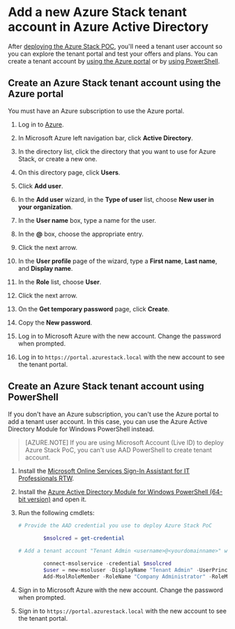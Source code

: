 <properties
    pageTitle="Add a new Azure Stack tenant account in Azure Active Directory | Microsoft Azure"
    description="After deploying Microsoft Azure Stack POC, you’ll need to create at least one tenant user account so you can explore the tenant portal."
    services="azure-stack"
    documentationCenter=""
    authors="ErikjeMS"
    manager="byronr"
    editor=""/>

<tags
    ms.service="azure-stack"
    ms.workload="na"
    ms.tgt_pltfrm="na"
    ms.devlang="na"
    ms.topic="article"
    ms.date="09/26/2016"
    ms.author="erikje"/>

# <a name="add-a-new-azure-stack-tenant-account-in-azure-active-directory"></a>Add a new Azure Stack tenant account in Azure Active Directory

After [deploying the Azure Stack POC](azure-stack-run-powershell-script.md), you'll need a tenant user account so you can explore the tenant portal and test your offers and plans. You can create a tenant account by [using the Azure portal](#create-an-azure-stack-tenant-account-using-the-azure-portal) or by [using PowerShell](#create-an-azure-stack-tenant-account-using-powershell).

## <a name="create-an-azure-stack-tenant-account-using-the-azure-portal"></a>Create an Azure Stack tenant account using the Azure portal

You must have an Azure subscription to use the Azure portal.

1. Log in to [Azure](http://manage.windowsazure.com).

2.  In Microsoft Azure left navigation bar, click **Active Directory**.

3.  In the directory list, click the directory that you want to use for Azure Stack, or create a new one.

4.  On this directory page, click **Users**.

5.  Click **Add user**.

6.  In the **Add user** wizard, in the **Type of user** list, choose **New user in your organization**.

7.  In the **User name** box, type a name for the user.

8.  In the **@** box, choose the appropriate entry.

9.  Click the next arrow.

10.  In the **User profile** page of the wizard, type a **First name**, **Last name**, and **Display name**.

11. In the **Role** list, choose **User**.

12. Click the next arrow.

13. On the **Get temporary password** page, click **Create**.

14. Copy the **New password**.

15. Log in to Microsoft Azure with the new account. Change the password when prompted.

16. Log in to `https://portal.azurestack.local` with the new account to see the tenant portal.

## <a name="create-an-azure-stack-tenant-account-using-powershell"></a>Create an Azure Stack tenant account using PowerShell

If you don't have an Azure subscription, you can't use the Azure portal to add a tenant user account. In this case, you can use the Azure Active Directory Module for Windows PowerShell instead.

> [AZURE.NOTE] If you are using Microsoft Account (Live ID) to deploy Azure Stack PoC, you can't use AAD PowerShell to create tenant account. 

1.  Install the [Microsoft Online Services Sign-In Assistant for IT Professionals RTW](https://www.microsoft.com/en-us/download/details.aspx?id=41950).

2.  Install the [Azure Active Directory Module for Windows PowerShell (64-bit version)](http://go.microsoft.com/fwlink/p/?linkid=236297) and open it.

3.  Run the following cmdlets:




    ```powershell
    # Provide the AAD credential you use to deploy Azure Stack PoC
   
            $msolcred = get-credential
    
    # Add a tenant account "Tenant Admin <username>@<yourdomainname>" with the initial password "<password>".
    
            connect-msolservice -credential $msolcred
            $user = new-msoluser -DisplayName "Tenant Admin" -UserPrincipalName <username>@<yourdomainname> -Password <password>
            Add-MsolRoleMember -RoleName "Company Administrator" -RoleMemberType User -RoleMemberObjectId $user.ObjectId
    
    ```

4.  Sign in to Microsoft Azure with the new account. Change the password when prompted.

5.  Sign in to `https://portal.azurestack.local` with the new account to see the tenant portal.



